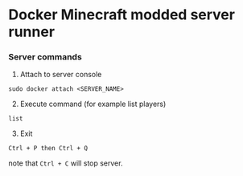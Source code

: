 # Docker Minecraft modded server runner

### Server commands
1. Attach to server console

```
sudo docker attach <SERVER_NAME>
```

2. Execute command (for example list players)
```
list
```

3. Exit
```
Ctrl + P then Ctrl + Q
```

note that `Ctrl + C` will stop server.